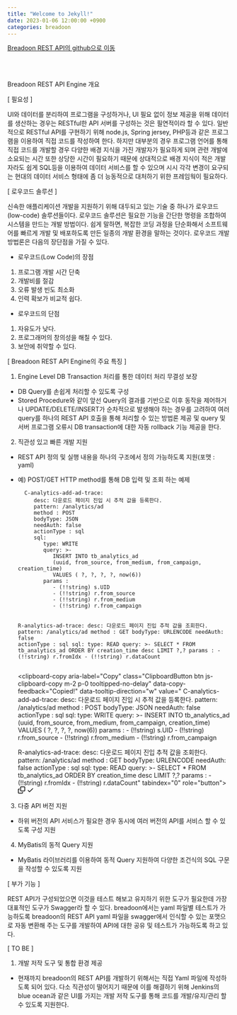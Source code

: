 ```yaml
---
title: "Welcome to Jekyll!"
date: 2023-01-06 12:00:00 +0900
categories: breadoon
---
```



<a href="https://github.com/breadoon/rest-server">Breadoon REST API의 github으로 이동</a>

<br>
<br>

<article class="markdown-body entry-content container-lg" itemprop="text"><p dir="auto">Breadoon REST API Engine 개요</p>
<p dir="auto">[ 필요성 ]</p>
<p dir="auto">UI와 데이터를 분리하여 프로그램을 구성하거나, UI 필요 없이 정보 제공을 위해 데이터를 생산하는 경우는 RESTful한 API 서버를 구성하는 것은 필연적이라 할 수 있다.
일반적으로 RESTful API를 구현하기 위해 node.js, Spring jersey, PHP등과 같은 프로그램을 이용하여 직접 코드를 작성하여 한다.
하지만 대부분의 경우 프로그램 언어를 통해 직접 코드를 개발할 경우 다양한 배경 지식을 가진 개발자가 필요하게 되며 관련 개발에 소요되는 시간 또한
상당한 시간이 필요하기 때문에 상대적으로 배경 지식이 적은 개발자라도 쉽게 SQL등을 이용하여 데이터 서비스를 할 수 있으며 시시 각각 변경이 요구되는 현대의 데이터 서비스 형태에
좀 더 능동적으로 대처하기 위한 프레임웍이 필요하다.</p>
<p dir="auto">[ 로우코드 솔루션 ]</p>
<p dir="auto">신속한 애플리케이션 개발을 지원하기 위해 대두되고 있는 기술 중 하나가 로우코드(low-code) 솔루션들이다. 로우코드 솔루션은 필요한 기능을 간단한 명령을 조합하여 시스템을 만드는 개발 방법이다.
쉽게 말하면, 복잡한 코딩 과정을 단순화해서 소프트웨어를 빠르게 개발 및 배포하도록 만든 일종의 개발 환경을 말하는 것이다.
로우코드 개발 방법론은 다음의 장단점을 가질 수 있다.</p>
<ul dir="auto">
<li>로우코드(Low Code)의 장점</li>
</ul>
<ol dir="auto">
<li>프로그램 개발 시간 단축</li>
<li>개발비를 절감</li>
<li>오류 발생 빈도 최소화</li>
<li>인력 확보가 비교적 쉽다.</li>
</ol>
<ul dir="auto">
<li>로우코드의 단점</li>
</ul>
<ol dir="auto">
<li>자유도가 낮다.</li>
<li>프로그래머의 창의성을 해칠 수 있다.</li>
<li>보안에 취약할 수 있다.</li>
</ol>
<p dir="auto">[ Breadoon REST API Engine의 주요 특징 ]</p>
<ol dir="auto">
<li>Engine Level DB Transaction 처리를 통한 데이터 처리 무결성 보장</li>
</ol>
<ul dir="auto">
<li>DB Query를 손쉽게 처리할 수 있도록 구성</li>
<li>Stored Procedure와 같이 앞선 Query의 결과를 기반으로 이후 동작을 제어하거나 UPDATE/DELETE/INSERT가 순차적으로 발생해야 하는 경우를 고려하여
여러 query를 하나의 REST API 호출을 통해 처리할 수 있는 방법론 제공 및 query 및 서버 프로그램 오류시 DB transaction에 대한 자동 rollback 기능 제공을 한다.</li>
</ul>
<ol start="2" dir="auto">
<li>직관성 있고 빠른 개발 지원</li>
</ol>
<ul dir="auto">
<li>
<p dir="auto">REST API 정의 및 실행 내용을 하나의 구조에서 정의 가능하도록 지원(포맷 : yaml)</p>
</li>
<li>
<p dir="auto">예) POST/GET HTTP method를 통해 DB 입력 및 조회 하는 예제</p>
<div class="snippet-clipboard-content notranslate position-relative overflow-auto"><pre class="notranslate"><code>  C-analytics-add-ad-trace:
     desc: 다운로드 페이지 진입 시 추적 값을 등록한다.
     pattern: /analytics/ad
     method : POST
     bodyType: JSON
     needAuth: false
     actionType : sql
     sql:
        type: WRITE
        query: &gt;-
           INSERT INTO tb_analytics_ad
           (uuid, from_source, from_medium, from_campaign, creation_time)
           VALUES ( ?, ?, ?, ?, now(6))
        params :
           - (!!string) s.UID
           - (!!string) r.from_source
           - (!!string) r.from_medium
           - (!!string) r.from_campaign

  R-analytics-ad-trace:
     desc: 다운로드 페이지 진입 추적 값을 조회한다.
     pattern: /analytics/ad
     method : GET
     bodyType: URLENCODE
     needAuth: false
     actionType : sql
     sql:
        type: READ
        query: &gt;-
           SELECT *
           FROM tb_analytics_ad
           ORDER BY creation_time desc
           LIMIT ?,?
        params :
           - (!!string) r.fromIdx
           - (!!string) r.dataCount
</code></pre><div class="zeroclipboard-container position-absolute right-0 top-0">
    <clipboard-copy aria-label="Copy" class="ClipboardButton btn js-clipboard-copy m-2 p-0 tooltipped-no-delay" data-copy-feedback="Copied!" data-tooltip-direction="w" value="  C-analytics-add-ad-trace:
     desc: 다운로드 페이지 진입 시 추적 값을 등록한다.
     pattern: /analytics/ad
     method : POST
     bodyType: JSON
     needAuth: false
     actionType : sql
     sql:
        type: WRITE
        query: >-
           INSERT INTO tb_analytics_ad
           (uuid, from_source, from_medium, from_campaign, creation_time)
           VALUES ( ?, ?, ?, ?, now(6))
        params :
           - (!!string) s.UID
           - (!!string) r.from_source
           - (!!string) r.from_medium
           - (!!string) r.from_campaign

  R-analytics-ad-trace:
     desc: 다운로드 페이지 진입 추적 값을 조회한다.
     pattern: /analytics/ad
     method : GET
     bodyType: URLENCODE
     needAuth: false
     actionType : sql
     sql:
        type: READ
        query: >-
           SELECT *
           FROM tb_analytics_ad
           ORDER BY creation_time desc
           LIMIT ?,?
        params :
           - (!!string) r.fromIdx
           - (!!string) r.dataCount" tabindex="0" role="button">
      <svg aria-hidden="true" height="16" viewBox="0 0 16 16" version="1.1" width="16" data-view-component="true" class="octicon octicon-copy js-clipboard-copy-icon m-2">
    <path fill-rule="evenodd" d="M0 6.75C0 5.784.784 5 1.75 5h1.5a.75.75 0 010 1.5h-1.5a.25.25 0 00-.25.25v7.5c0 .138.112.25.25.25h7.5a.25.25 0 00.25-.25v-1.5a.75.75 0 011.5 0v1.5A1.75 1.75 0 019.25 16h-7.5A1.75 1.75 0 010 14.25v-7.5z"></path><path fill-rule="evenodd" d="M5 1.75C5 .784 5.784 0 6.75 0h7.5C15.216 0 16 .784 16 1.75v7.5A1.75 1.75 0 0114.25 11h-7.5A1.75 1.75 0 015 9.25v-7.5zm1.75-.25a.25.25 0 00-.25.25v7.5c0 .138.112.25.25.25h7.5a.25.25 0 00.25-.25v-7.5a.25.25 0 00-.25-.25h-7.5z"></path>
</svg>
      <svg aria-hidden="true" height="16" viewBox="0 0 16 16" version="1.1" width="16" data-view-component="true" class="octicon octicon-check js-clipboard-check-icon color-fg-success d-none m-2">
    <path fill-rule="evenodd" d="M13.78 4.22a.75.75 0 010 1.06l-7.25 7.25a.75.75 0 01-1.06 0L2.22 9.28a.75.75 0 011.06-1.06L6 10.94l6.72-6.72a.75.75 0 011.06 0z"></path>
</svg>
    </clipboard-copy>
  </div></div>
</li>
</ul>
<ol start="3" dir="auto">
<li>다중 API 버전 지원</li>
</ol>
<ul dir="auto">
<li>하위 버전의 API 서비스가 필요한 경우 동시에 여러 버전의 API를 서비스 할 수 있도록 구성 지원</li>
</ul>
<ol start="4" dir="auto">
<li>MyBatis의 동적 Query 지원</li>
</ol>
<ul dir="auto">
<li>MyBatis 라이브러리를 이용하여 동적 Query 지원하여 다양한 조건식의 SQL 구문을 작성할 수 있도록 지원</li>
</ul>
<p dir="auto">[ 부가 기능 ]</p>
<p dir="auto">REST API가 구성되었으면 이것을 테스트 해보고 유지하기 위한 도구가 필요한데 가장 대표적인 도구가 Swagger라 할 수 있다. breadoon에서는 yaml 파일별 테스트가 가능하도록 breadoon의 REST API yaml 파일을 swagger에서 인식할 수 있는 포맷으로 자동 변환해 주는 도구를 개발하여 API에 대한 공유 및 테스트가 가능하도록 하고 있다.</p>
<p dir="auto">[ TO BE ]</p>
<ol dir="auto">
<li>개발 저작 도구 및 통합 환경 제공</li>
</ol>
<ul dir="auto">
<li>현재까지 breadoon의 REST API를 개발하기 위해서는 직접 Yaml 파일에 작성하도록 되어 있다. 다소 직관성이 떨어지기 때문에 이를 해결하기 위해 Jenkins의 blue ocean과 같은 UI를 가지는 개발 저작 도구를 통해 코드를 개발/유지/관리 할 수 있도록 지원한다.</li>
</ul>
</article>
